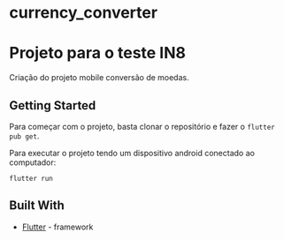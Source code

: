 # currency_converter

# Projeto para o teste IN8

Criação do projeto mobile conversão de moedas.

## Getting Started

Para começar com o projeto, basta clonar o repositório e fazer o ``flutter pub get``.

Para executar o projeto tendo um dispositivo android conectado ao computador:
```
flutter run
```

## Built With

* [Flutter](https://flutter.dev/docs) - framework
